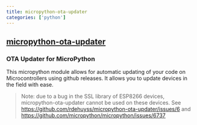 ```yaml
---
title: micropython-ota-updater
categories: ['python']
---
```

## [micropython-ota-updater](https://github.com/rdehuyss/micropython-ota-updater)

### OTA Updater for MicroPython


This micropython module allows for automatic updating of your code on Microcontrollers using github releases. It allows you to update devices in the field with ease. 

> Note: due to a bug in the SSL library of ESP8266 devices, micropython-ota-updater cannot be used on these devices. See https://github.com/rdehuyss/micropython-ota-updater/issues/6 and https://github.com/micropython/micropython/issues/6737
